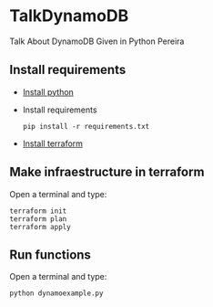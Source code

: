 # TalkDynamoDB
Talk About DynamoDB Given in Python Pereira

## Install requirements

- [Install python](https://www.python.org/downloads/)

- Install requirements

	``` 
	pip install -r requirements.txt
	```

- [Install terraform](https://www.terraform.io/downloads.html)

## Make infraestructure in terraform

Open a terminal and type:

```
terraform init
terraform plan
terraform apply
```

## Run functions

Open a terminal and type:

``` 
python dynamoexample.py
```

